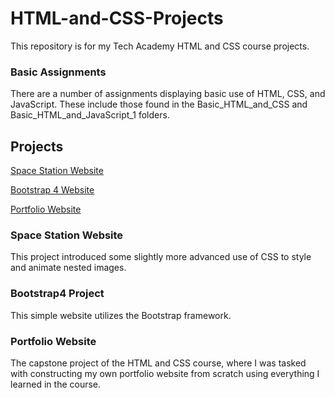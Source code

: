# HTML-and-CSS-Projects
This repository is for my Tech Academy HTML and CSS course projects.

### Basic Assignments
There are a number of assignments displaying basic use of HTML, CSS, and JavaScript.
These include those found in the Basic_HTML_and_CSS and Basic_HTML_and_JavaScript_1 folders.

## Projects
  [Space Station Website](https://github.com/LLamablaster/HTML-and-CSS-Projects/tree/main/Space_Station_Website)
  
  [Bootstrap 4 Website](https://github.com/LLamablaster/HTML-and-CSS-Projects/tree/main/bootstrap4_project)
  
  [Portfolio Website](https://github.com/LLamablaster/HTML-and-CSS-Projects/tree/main/portfolio-site)

### Space Station Website
This project introduced some slightly more advanced use of CSS to style and animate nested images.

### Bootstrap4 Project
This simple website utilizes the Bootstrap framework.

### Portfolio Website
The capstone project of the HTML and CSS course, where I was tasked with constructing my own
portfolio website from scratch using everything I learned in the course.
